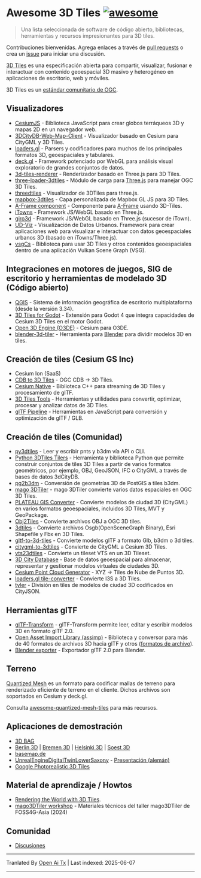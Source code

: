 # Awesome 3D Tiles [![awesome](https://cdn.rawgit.com/sindresorhus/awesome/d7305f38d29fed78fa85652e3a63e154dd8e8829/media/badge.svg)](https://github.com/sindresorhus/awesome)

> Una lista seleccionada de software de código abierto, bibliotecas, herramientas y recursos impresionantes para 3D tiles.

Contribuciones bienvenidas. Agrega enlaces a través de [pull requests](https://github.com/pka/awesome-3d-tiles/pulls) o crea un [issue](https://github.com/pka/awesome-3d-tiles/issues) para iniciar una discusión.

[3D Tiles](https://github.com/CesiumGS/3d-tiles) es una especificación abierta para compartir, visualizar, fusionar e interactuar con contenido geoespacial 3D masivo y heterogéneo en aplicaciones de escritorio, web y móviles.

3D Tiles es un [estándar comunitario de OGC](https://www.ogc.org/standard/3dtiles/).

## Visualizadores

* [CesiumJS](https://github.com/CesiumGS/cesium) - Biblioteca JavaScript para crear globos terráqueos 3D y mapas 2D en un navegador web.
* [3DCityDB-Web-Map-Client](https://github.com/3dcitydb/3dcitydb-web-map) - Visualizador basado en Cesium para CityGML y 3D Tiles.
* [loaders.gl](https://loaders.gl/docs/specifications/category-3d-tiles) - Parsers y codificadores para muchos de los principales formatos 3D, geoespaciales y tabulares.
* [deck.gl](https://deck.gl/docs/api-reference/geo-layers/tile-3d-layer) - Framework potenciado por WebGL para análisis visual exploratorio de grandes conjuntos de datos.
* [3d-tiles-renderer](https://github.com/NASA-AMMOS/3DTilesRendererJS) - Renderizador basado en Three.js para 3D Tiles.
* [three-loader-3dtiles](https://github.com/nytimes/three-loader-3dtiles) - Módulo de carga para [Three.js](https://threejs.org/) para manejar OGC 3D Tiles.
* [threedtiles](https://github.com/ebeaufay/3DTilesViewer) - Visualizador de 3DTiles para three.js.
* [mapbox-3dtiles](https://github.com/Geodan/mapbox-3dtiles) - Capa personalizada de Mapbox GL JS para 3D Tiles.
* [A-Frame component](https://github.com/nytimes/aframe-loader-3dtiles-component) - Componente para [A-Frame](https://aframe.io/) usando 3D-Tiles.
* [iTowns](https://github.com/iTowns/itowns) - Framework JS/WebGL basado en Three.js.
* [giro3d](https://gitlab.com/giro3d/giro3d) - Framework JS/WebGL basado en Three.js (sucesor de iTown).
* [UD-Viz](https://github.com/VCityTeam/UD-Viz) - Visualización de Datos Urbanos. Framework para crear aplicaciones web para visualizar e interactuar con datos geoespaciales urbanos 3D (basado en iTowns/Three.js).
* [vsgCs](https://github.com/timoore/vsgCs) - Biblioteca para usar 3D Tiles y otros contenidos geoespaciales dentro de una aplicación Vulkan Scene Graph (VSG).

## Integraciones en motores de juegos, SIG de escritorio y herramientas de modelado 3D (Código abierto)

* [QGIS](https://www.qgis.org/) - Sistema de información geográfica de escritorio multiplataforma (desde la versión 3.34).
* [3D Tiles for Godot](https://github.com/Battle-Road-Labs/3D-Tiles-For-Godot) - Extensión para Godot 4 que integra capacidades de Cesium 3D Tiles en el motor Godot.
* [Open 3D Engine (O3DE)](https://github.com/CesiumGS/cesium-o3de) - Cesium para O3DE.
* [blender-3d-tiler](https://gitee.com/cesium_processing/blender-3d-tiler) - Herramienta para [Blender](https://www.blender.org/) para dividir modelos 3D en tiles.

## Creación de tiles (Cesium GS Inc)

* Cesium Ion (SaaS)
* [CDB to 3D Tiles](https://github.com/CesiumGS/cdb-to-3dtiles) - OGC CDB → 3D Tiles.
* [Cesium Native](https://github.com/CesiumGS/cesium-native) - Biblioteca C++ para streaming de 3D Tiles y procesamiento de glTF.
* [3D Tiles Tools](https://github.com/CesiumGS/3d-tiles-tools) - Herramientas y utilidades para convertir, optimizar, procesar y analizar datos de 3D Tiles.
* [glTF Pipeline](https://github.com/CesiumGS/gltf-pipeline) - Herramientas en JavaScript para conversión y optimización de glTF / GLB.

## Creación de tiles (Comunidad)

* [py3dtiles](https://gitlab.com/py3dtiles/py3dtiles) - Leer y escribir pnts y b3dm vía API o CLI.
* [Python 3DTiles Tilers](https://github.com/VCityTeam/py3dtilers) - Herramienta y biblioteca Python que permite construir conjuntos de tiles 3D Tiles a partir de varios formatos geométricos, por ejemplo, OBJ, GeoJSON, IFC o CityGML a través de bases de datos 3dCityDB.
* [pg2b3dm](https://github.com/Geodan/pg2b3dm) - Conversión de geometrías 3D de PostGIS a tiles b3dm.
* [mago 3DTiler](https://github.com/Gaia3D/mago-3d-tiler) - mago 3DTiler convierte varios datos espaciales en OGC 3D Tiles.
* [PLATEAU GIS Converter](https://github.com/MIERUNE/plateau-gis-converter) - Convierte modelos de ciudad 3D (CityGML) en varios formatos geoespaciales, incluidos 3D Tiles, MVT y GeoPackage.
* [Obj2Tiles](https://github.com/OpenDroneMap/Obj2Tiles) - Convierte archivos OBJ a OGC 3D tiles.
* [3dtiles](https://github.com/fanvanzh/3dtiles) - Convierte archivos Osgb(OpenSceneGraph Binary), Esri Shapefile y Fbx en 3D Tiles.
* [gltf-to-3d-tiles](https://github.com/xuzhusheng/gltf-to-3d-tiles) - Convierte modelos glTF a formato Glb, b3dm o 3d tiles.
* [citygml-to-3dtiles](https://github.com/njam/citygml-to-3dtiles) - Convierte de CityGML a Cesium 3D Tiles.
* [vts23dtiles](https://github.com/melowntech/vts-tools) - Convierte un tileset VTS en un 3D Tileset.
* [3D City Database](https://www.3dcitydb.org/) - Base de datos geoespacial para almacenar, representar y gestionar modelos virtuales de ciudades 3D.
* [Cesium Point Cloud Generator](https://github.com/tum-gis/cesium-point-cloud-generator) - XYZ → Tiles de Nube de Puntos 3D.
* [loaders.gl tile-converter](https://loaders.gl/docs/modules/tile-converter/cli-reference/tile-converter) - Convierte I3S a 3D Tiles.
* [tyler](https://github.com/3DGI/tyler) - División en tiles de modelos de ciudad 3D codificados en CityJSON.

## Herramientas glTF

* [glTF-Transform](https://gltf-transform.donmccurdy.com/cli.html) - glTF-Transform permite leer, editar y escribir modelos 3D en formato glTF 2.0.
* [Open Asset Import Library (assimp)](https://github.com/assimp/assimp) - Biblioteca y conversor para más de 40 formatos de archivos 3D hacia glTF y otros ([formatos de archivo](https://github.com/assimp/assimp/blob/master/doc/Fileformats.md)).
* [Blender exporter](https://docs.blender.org/manual/en/latest/addons/import_export/scene_gltf2.html#extensions) - Exportador glTF 2.0 para Blender.

## Terreno

[Quantized Mesh](https://github.com/CesiumGS/quantized-mesh) es un formato para codificar mallas de terreno para renderizado eficiente de terreno en el cliente. Dichos archivos son soportados en Cesium y deck.gl.

Consulta [awesome-quantized-mesh-tiles](https://github.com/bertt/awesome-quantized-mesh-tiles#readme) para más recursos.

## Aplicaciones de demostración

* [3D BAG](https://3dbag.nl/en/viewer)
* [Berlin 3D](https://berlin.virtualcitymap.de/#) | [Bremen 3D](https://bremen.virtualcitymap.de/#/) | [Helsinki 3D](https://kartta.hel.fi/3d/#/) | [Soest 3D](https://soest.virtualcitymap.de/#/)
* [basemap.de](https://basemap.de/beta/)
* [UnrealEngineDigitalTwinLowerSaxony](https://github.com/JulianMuellerLgln/UnrealEngineDigitalTwinLowerSaxony) - [Presentación (alemán)](https://pretalx.com/fossgis2025/talk/8P79JV/)
* [Google Photorealistic 3D Tiles](https://developers.google.com/maps/documentation/tile/3d-tiles)

## Material de aprendizaje / Howtos

* [Rendering the World with 3D Tiles](https://cesium.com/learn/presentations/#rendering-the-world-with-3d-tiles).
* [mago3DTiler workshop](https://github.com/Gaia3D/mago3d-doc/blob/main/foss4g/Table_Of_Contents_En.md) - Materiales técnicos del taller mago3DTiler de FOSS4G-Asia (2024)

## Comunidad

* [Discusiones](https://github.com/pka/awesome-3d-tiles/discussions)


---

Tranlated By [Open Ai Tx](https://github.com/OpenAiTx/OpenAiTx) | Last indexed: 2025-06-07

---